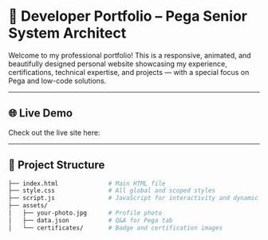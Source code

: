 # 💼 Developer Portfolio – Pega Senior System Architect

Welcome to my professional portfolio! This is a responsive, animated, and beautifully designed personal website showcasing my experience, certifications, technical expertise, and projects — with a special focus on Pega and low-code solutions.

---

## 🌐 Live Demo
Check out the live site here: 

---

## 📁 Project Structure

```bash
├── index.html              # Main HTML file
├── style.css               # All global and scoped styles
├── script.js               # JavaScript for interactivity and dynamic loading
├── assets/
│   ├── your-photo.jpg      # Profile photo
│   ├── data.json           # Q&A for Pega tab
│   └── certificates/       # Badge and certification images

